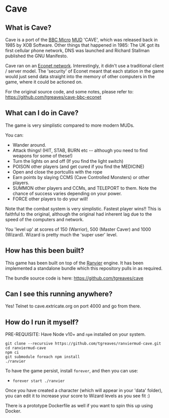 # Cave

## What is Cave?

Cave is a port of the [BBC Micro](https://en.wikipedia.org/wiki/BBC_Micro) [MUD](https://en.wikipedia.org/wiki/MUD) 'CAVE', which was released back in 1985 by XOB Software.  Other things that happened in 1985: The UK got its first cellular phone network, DNS was launched and Richard Stallman published the GNU Manifesto.

Cave ran on an [Econet network](https://en.wikipedia.org/wiki/Econet).  Interestingly, it didn't use a traditional client / server model.  The 'security' of Econet meant that each station in the game would just send data straight into the memory of other computers in the game, where it could be actioned on.

For the original source code, and some notes, please refer to: https://github.com/tgreaves/cave-bbc-econet

## What can I do in Cave?

The game is very simplistic compared to more modern MUDs.

You can:

* Wander around.
* Attack things! (HIT, STAB, BURN etc -- although you need to find weapons for some of these!)
* Turn the lights on and off (If you find the light switch)
* POISON other players  (and get cured if you find the MEDICINE)
* Open and close the portcullis with the rope
* Earn points by slaying CCMS (Cave Controlled Monsters) or other players.
* SUMMON other players and CCMs, and TELEPORT to them.  Note the chance of success varies depending on your power.
* FORCE other players to do your will!

Note that the combat system is very simplistic.  Fastest player wins!!  This is faithful to the original, although the original had inherent lag due to the speed of the computers and network.

You 'level up' at scores of 150 (Warrior), 500 (Master Caver) and 1000 (Wizard).  Wizard is pretty much the 'super user' level.

## How has this been built?

This game has been built on top of the [Ranvier](https://ranviermud.com) engine.  It has been implemented a standalone bundle which this repository pulls in as required.  

The bundle source code is here: https://github.com/tgreaves/cave

## Can I see this running anywhere?

Yes!  Telnet to cave.extricate.org on port 4000 and go from there.

## How do I run it myself?

PRE-REQUISITE: Have Node v10+ and `npm` installed on your system.

```
git clone --recursive https://github.com/tgreaves/ranviermud-cave.git
cd ranviermud-cave
npm ci
git submodule foreach npm install
./ranvier
```

To have the game persist, install `forever`, and then you can use:

* `forever start ./ranvier`

Once you have created a character (which will appear in your 'data' folder), you can edit it to increase your score to Wizard levels as you see fit :)

There is a prototype Dockerfile as well if you want to spin this up using Docker.
